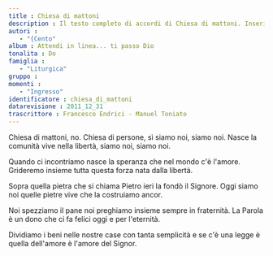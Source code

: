 ```yaml
--- 
title : Chiesa di mattoni
description : Il testo completo di accordi di Chiesa di mattoni. Inseriscila nel tuo canzoniere!
autori : 
   - "{Cento"
album : Attendi in linea... ti passo Dio
tonalita : Do
famiglia : 
   - "Liturgica"
gruppo : 
momenti : 
   - "Ingresso"
identificatore : chiesa_di_mattoni
datarevisione : 2011_12_31
trascrittore : Francesco Endrici - Manuel Toniato
--- 
```




Chiesa di mattoni, no. Chiesa di persone, sì
siamo noi, siamo noi.
Nasce la comunità vive nella libertà,
siamo noi, siamo noi.


Quando ci incontriamo nasce la speranza
che nel mondo c'è l'amore.
Grideremo insieme tutta questa forza
nata dalla libertà.


Sopra quella pietra che si chiama Pietro
ieri la fondò il Signore.
Oggi siamo noi quelle pietre vive
che la costruiamo ancor.


Noi spezziamo il pane
noi preghiamo insieme sempre in fraternità.
La Parola è un dono che ci fa felici
oggi e per l'eternità.


Dividiamo i beni nelle nostre case
con tanta semplicità e se c'è una legge
è quella dell'amore è l'amore del Signor.


